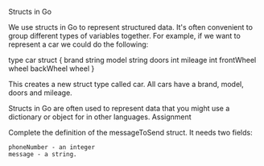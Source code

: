 Structs in Go

We use structs in Go to represent structured data. It's often convenient to group different types of variables together. For example, if we want to represent a car we could do the following:

type car struct {
	brand      string
	model      string
	doors      int
	mileage    int
	frontWheel wheel
	backWheel  wheel
}

This creates a new struct type called car. All cars have a brand, model, doors and mileage.

Structs in Go are often used to represent data that you might use a dictionary or object for in other languages.
Assignment

Complete the definition of the messageToSend struct. It needs two fields:

    phoneNumber - an integer
    message - a string.


